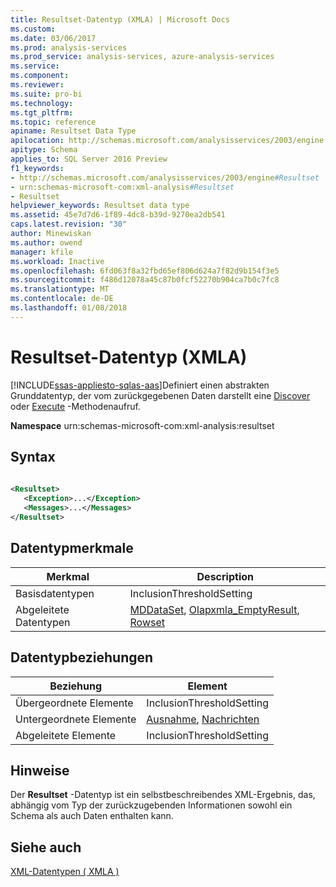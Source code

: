 ```yaml
---
title: Resultset-Datentyp (XMLA) | Microsoft Docs
ms.custom: 
ms.date: 03/06/2017
ms.prod: analysis-services
ms.prod_service: analysis-services, azure-analysis-services
ms.service: 
ms.component: 
ms.reviewer: 
ms.suite: pro-bi
ms.technology: 
ms.tgt_pltfrm: 
ms.topic: reference
apiname: Resultset Data Type
apilocation: http://schemas.microsoft.com/analysisservices/2003/engine
apitype: Schema
applies_to: SQL Server 2016 Preview
f1_keywords:
- http://schemas.microsoft.com/analysisservices/2003/engine#Resultset
- urn:schemas-microsoft-com:xml-analysis#Resultset
- Resultset
helpviewer_keywords: Resultset data type
ms.assetid: 45e7d7d6-1f89-4dc8-b39d-9270ea2db541
caps.latest.revision: "30"
author: Minewiskan
ms.author: owend
manager: kfile
ms.workload: Inactive
ms.openlocfilehash: 6fd063f8a32fbd65ef806d624a7f82d9b154f3e5
ms.sourcegitcommit: f486d12078a45c87b0fcf52270b904ca7b0c7fc8
ms.translationtype: MT
ms.contentlocale: de-DE
ms.lasthandoff: 01/08/2018
---
```

# <a name="resultset-data-type-xmla"></a>Resultset-Datentyp (XMLA)
[!INCLUDE[ssas-appliesto-sqlas-aas](../../../includes/ssas-appliesto-sqlas-aas.md)]Definiert einen abstrakten Grunddatentyp, der vom zurückgegebenen Daten darstellt eine [Discover](../../../analysis-services/xmla/xml-elements-methods-discover.md) oder [Execute](../../../analysis-services/xmla/xml-elements-methods-execute.md) -Methodenaufruf.  
  
 **Namespace** urn:schemas-microsoft-com:xml-analysis:resultset  
  
## <a name="syntax"></a>Syntax  
  
```xml  
  
<Resultset>  
   <Exception>...</Exception>  
   <Messages>...</Messages>  
</Resultset>  
```  
  
## <a name="data-type-characteristics"></a>Datentypmerkmale  
  
|Merkmal|Description|  
|--------------------|-----------------|  
|Basisdatentypen|InclusionThresholdSetting|  
|Abgeleitete Datentypen|[MDDataSet](../../../analysis-services/xmla/xml-data-types/mddataset-data-type-xmla.md), [Olapxmla_EmptyResult](../../../analysis-services/xmla/xml-data-types/emptyresult-data-type-xmla.md), [Rowset](../../../analysis-services/xmla/xml-data-types/rowset-data-type-xmla.md)|  
  
## <a name="data-type-relationships"></a>Datentypbeziehungen  
  
|Beziehung|Element|  
|------------------|-------------|  
|Übergeordnete Elemente|InclusionThresholdSetting|  
|Untergeordnete Elemente|[Ausnahme](../../../analysis-services/xmla/xml-elements-properties/exception-element-xmla.md), [Nachrichten](../../../analysis-services/xmla/xml-elements-properties/messages-element-xmla.md)|  
|Abgeleitete Elemente|InclusionThresholdSetting|  
  
## <a name="remarks"></a>Hinweise  
 Der **Resultset** -Datentyp ist ein selbstbeschreibendes XML-Ergebnis, das, abhängig vom Typ der zurückzugebenden Informationen sowohl ein Schema als auch Daten enthalten kann.  
  
## <a name="see-also"></a>Siehe auch  
 [XML-Datentypen &#40; XMLA &#41;](../../../analysis-services/xmla/xml-data-types/xml-data-types-xmla.md)  
  
  
